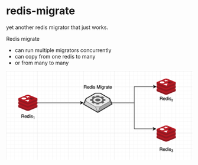 # redis-migrate
yet another redis migrator that just works.

Redis migrate 
- can run multiple migrators concurrently
- can copy from one redis to many
- or from many to many

![One to Many Migration](docs/one-to-many.png)